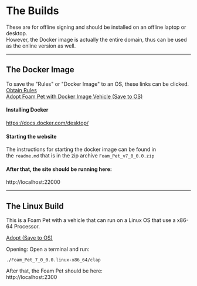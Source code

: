 # The Builds
These are for offline signing and should be installed on an offline laptop or desktop.  
However, the Docker image is actually the entire domain, thus can be used as the online version as well.  

---

## The Docker Image
To save the "Rules" or "Docker Image" to an OS, these links can be clicked.
[Obtain Rules](https://github.com/basalt-plateau/foam_pet/releases/download/publication-7.0.0.0/Foam_Pet_v7_0_0.0.Docker.Rules.E.HTML)   
[Adopt Foam Pet with Docker Image Vehicle (Save to OS)](https://github.com/basalt-plateau/foam_pet/releases/download/publication-7.0.0.0/Foam_Pet_v7_0_0.0.Docker.zip)

#### Installing Docker     
https://docs.docker.com/desktop/  

#### Starting the website
The instructions for starting the docker image can be found in  
the `readme.md` that is in the zip archive `Foam_Pet_v7_0_0.0.zip` 

#### After that, the site should be running here:
http://localhost:22000

---

## The Linux Build
This is a Foam Pet with a vehicle that can run on a Linux OS that use a x86-64 Processor.

[Adopt (Save to OS)](https://github.com/basalt-plateau/foam_pet/releases/download/publication-7.0.0.0/Foam_Pet_7_0_0.0.linux-x86_64.zip)

Opening:
Open a terminal and run:
```
./Foam_Pet_7_0_0.0.linux-x86_64/clap
```

After that, the Foam Pet should be here:   
http://localhost:2300